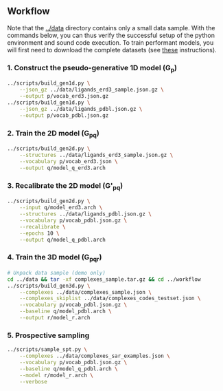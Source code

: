 ## Workflow

Note that the [../data](../data) directory contains only a small data sample. With the commands below, you can thus verify the successful setup of the python environment and sound code execution. To train performant models, you will first need to download the complete datasets (see [these](../data/README.md) instructions).


### 1. Construct the pseudo-generative 1D model (G<sub>p</sub>)
```bash
../scripts/build_gen1d.py \
    --json_gz ../data/ligands_erd3_sample.json.gz \
    --output p/vocab_erd3.json.gz
../scripts/build_gen1d.py \
    --json_gz ../data/ligands_pdbl.json.gz \
    --output p/vocab_pdbl.json.gz
```
### 2. Train the 2D model (G<sub>pq</sub>)
```bash
../scripts/build_gen2d.py \
    --structures ../data/ligands_erd3_sample.json.gz \
    --vocabulary p/vocab_erd3.json \
    --output q/model_q_erd3.arch
```
### 3. Recalibrate the 2D model (G'<sub>pq</sub>)
```bash
../scripts/build_gen2d.py \
    --input q/model_erd3.arch \
    --structures ../data/ligands_pdbl.json.gz \
    --vocabulary p/vocab_pdbl.json.gz \
    --recalibrate \
    --epochs 10 \
    --output q/model_q_pdbl.arch 
```
### 4. Train the 3D model (G<sub>pqr</sub>)
```bash
# Unpack data sample (demo only)
cd ../data && tar -xf complexes_sample.tar.gz && cd ../workflow
../scripts/build_gen3d.py \
    --complexes ../data/complexes_sample.json \
    --complexes_skiplist ../data/complexes_codes_testset.json \
    --vocabulary p/vocab_pdbl.json.gz \
    --baseline q/model_pdbl.arch \
    --output r/model_r.arch
```
### 5. Prospective sampling
```bash
../scripts/sample_spt.py \
    --complexes ../data/complexes_sar_examples.json \
    --vocabulary p/vocab_pdbl.json.gz \
    --baseline q/model_q_pdbl.arch \
    --model r/model_r.arch \
    --verbose
```
